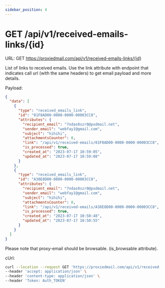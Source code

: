 ```yaml
---
sidebar_position: 4
---
```


# GET /api/v1/received-emails-links/{id}

URL: GET https://proxiedmail.com/api/v1/received-emails-links/{id}

List of links to received emails. Use the link attribute with endpoint that indicates call url (with the same headers) to get email payload and more details.

Payload:

```json
{
  "data": [
    {
      "type": "received_emails_link",
      "id": "81F8AD00-0000-0000-00003CC8",
      "attributes": {
        "recipient_email": "7ndas0szr0@pxdmail.net",
        "sender_email": "webfay1@gmail.com",
        "subject": "hihihi",
        "attachmentsCounter": 0,
        "link": "/api/v1/received-emails/81F8AD00-0000-0000-00003CC8",
        "is_processed": true,
        "created_at": "2023-07-17 10:59:05",
        "updated_at": "2023-07-17 10:59:08"
      }
    },
    {
      "type": "received_emails_link",
      "id": "A38E8D00-0000-0000-00003CC8",
      "attributes": {
        "recipient_email": "7ndas0szr0@pxdmail.net",
        "sender_email": "webfay1@gmail.com",
        "subject": "hihihi",
        "attachmentsCounter": 0,
        "link": "/api/v1/received-emails/A38E8D00-0000-0000-00003CC8",
        "is_processed": true,
        "created_at": "2023-07-17 10:50:48",
        "updated_at": "2023-07-17 10:50:55"
      }
    }
  ]
}
```

Please note that proxy-email should be browsable. (is_browsable attribute).

cUrl:

```bash
curl --location --request GET 'https://proxiedmail.com/api/v1/received-emails-links/received-emails-links' \
--header 'accept: application/json' \
--header 'content-type: application/json' \
--header 'Token: Auth_TOKEN'
```